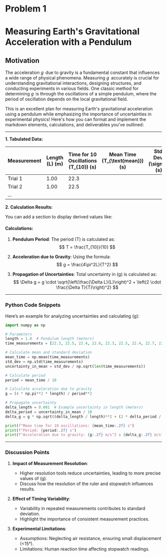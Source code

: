 # Problem 1

# Measuring Earth's Gravitational Acceleration with a Pendulum

## Motivation  

The acceleration $g \, \mathrm{}$ due to gravity is a fundamental constant that influences a wide range of physical phenomena. Measuring $g \, \mathrm{}$ accurately is crucial for understanding gravitational interactions, designing structures, and conducting experiments in various fields. One classic method for determining $g \, \mathrm{}$  is through the oscillations of a simple pendulum, where the period of oscillation depends on the local gravitational field.

This is an excellent plan for measuring Earth's gravitational acceleration using a pendulum while emphasizing the importance of uncertainties in experimental physics! Here's how you can format and implement the markdown elements, calculations, and deliverables you've outlined:

---


**1. Tabulated Data:**

| Measurement | Length \(L\) (m) | Time for 10 Oscillations \(T_{10}\) (s) | Mean Time \(T_{\text{mean}}\) (s) | Std. Dev. \(\sigma\) (s) | Uncertainty in Mean \(\Delta T\) (s) |
|-------------|------------------|---------------------------------------|-----------------------------------|--------------------------|------------------------------------|
| Trial 1     | 1.00             | 22.3                                 |                                   |                          |                                    |
| Trial 2     | 1.00             | 22.5                                 |                                   |                          |                                    |
| ...         |                  |                                       |                                   |                          |                                    |


**2. Calculation Results:**

You can add a section to display derived values like:


#### Calculations:

1. **Pendulum Period**:
   The period \(T\) is calculated as:
   $$
   T = \frac{T_{10}}{10}
   $$

2. **Acceleration due to Gravity**:
   Using the formula:
   $$
   g = \frac{4\pi^2L}{T^2}
   $$

3. **Propagation of Uncertainties**:
   Total uncertainty in \(g\) is calculated as:
   $$
   \Delta g = g \cdot \sqrt{\left(\frac{\Delta L}{L}\right)^2 + \left(2 \cdot \frac{\Delta T}{T}\right)^2}
   $$


---

### Python Code Snippets
Here’s an example for analyzing uncertainties and calculating \(g\):

```python
import numpy as np

# Parameters
length = 1.0  # Pendulum length (meters)
time_measurements = [22.3, 22.5, 22.4, 22.6, 22.3, 22.5, 22.4, 22.7, 22.3, 22.6]  # Time for 10 oscillations

# Calculate mean and standard deviation
mean_time = np.mean(time_measurements)
std_dev = np.std(time_measurements)
uncertainty_in_mean = std_dev / np.sqrt(len(time_measurements))

# Calculate period
period = mean_time / 10

# Calculate acceleration due to gravity
g = (4 * np.pi**2 * length) / period**2

# Propagate uncertainty
delta_length = 0.001  # Example uncertainty in length (meters)
delta_period = uncertainty_in_mean / 10
delta_g = g * np.sqrt((delta_length / length)**2 + (2 * delta_period / period)**2)

print(f"Mean time for 10 oscillations: {mean_time:.2f} s")
print(f"Period: {period:.2f} s")
print(f"Acceleration due to gravity: {g:.2f} m/s^2 ± {delta_g:.2f} m/s^2")
```

---

### Discussion Points
1. **Impact of Measurement Resolution**:
     - Higher resolution tools reduce uncertainties, leading to more precise values of \(g\).
     - Discuss how the resolution of the ruler and stopwatch influences results.

2. **Effect of Timing Variability**:
     - Variability in repeated measurements contributes to standard deviation.
     - Highlight the importance of consistent measurement practices.

3. **Experimental Limitations**:
     - Assumptions: Neglecting air resistance, ensuring small displacement (<15°).
     - Limitations: Human reaction time affecting stopwatch readings.

